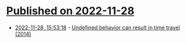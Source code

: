# [Published on 2022-11-28](index.md)

* [2022-11-28, 15:53:18](https://lobste.rs/s/dvr8hu/undefined_behavior_can_result_time) - [Undefined behavior can result in time travel (2014)](https://devblogs.microsoft.com/oldnewthing/20140627-00/?p=633)
